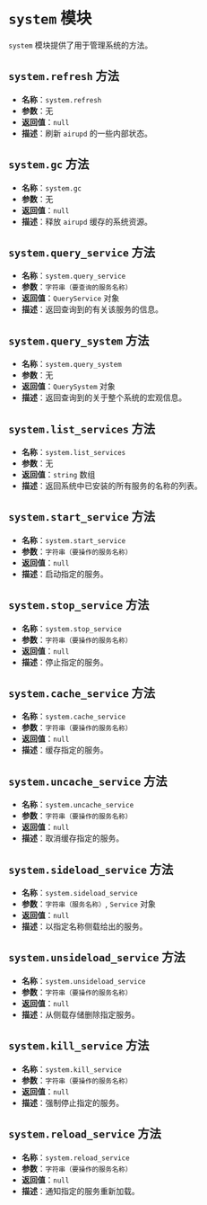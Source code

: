 # `system` 模块
`system` 模块提供了用于管理系统的方法。

## `system.refresh` 方法
- **名称**：`system.refresh`
- **参数**：无
- **返回值**：`null`
- **描述**：刷新 `airupd` 的一些内部状态。

## `system.gc` 方法
- **名称**：`system.gc`
- **参数**：无
- **返回值**：`null`
- **描述**：释放 `airupd` 缓存的系统资源。

## `system.query_service` 方法
- **名称**：`system.query_service`
- **参数**：`字符串（要查询的服务名称）`
- **返回值**：`QueryService` 对象
- **描述**：返回查询到的有关该服务的信息。

## `system.query_system` 方法
- **名称**：`system.query_system`
- **参数**：无
- **返回值**：`QuerySystem` 对象
- **描述**：返回查询到的关于整个系统的宏观信息。

## `system.list_services` 方法
- **名称**：`system.list_services`
- **参数**：无
- **返回值**：`string` 数组
- **描述**：返回系统中已安装的所有服务的名称的列表。

## `system.start_service` 方法
- **名称**：`system.start_service`
- **参数**：`字符串（要操作的服务名称）`
- **返回值**：`null`
- **描述**：启动指定的服务。

## `system.stop_service` 方法
- **名称**：`system.stop_service`
- **参数**：`字符串（要操作的服务名称）`
- **返回值**：`null`
- **描述**：停止指定的服务。

## `system.cache_service` 方法
- **名称**：`system.cache_service`
- **参数**：`字符串（要操作的服务名称）`
- **返回值**：`null`
- **描述**：缓存指定的服务。

## `system.uncache_service` 方法
- **名称**：`system.uncache_service`
- **参数**：`字符串（要操作的服务名称）`
- **返回值**：`null`
- **描述**：取消缓存指定的服务。

## `system.sideload_service` 方法
- **名称**：`system.sideload_service`
- **参数**：`字符串（服务名称）`, `Service` 对象
- **返回值**：`null`
- **描述**：以指定名称侧载给出的服务。

## `system.unsideload_service` 方法
- **名称**：`system.unsideload_service`
- **参数**：`字符串（要操作的服务名称）`
- **返回值**：`null`
- **描述**：从侧载存储删除指定服务。

## `system.kill_service` 方法
- **名称**：`system.kill_service`
- **参数**：`字符串（要操作的服务名称）`
- **返回值**：`null`
- **描述**：强制停止指定的服务。

## `system.reload_service` 方法
- **名称**：`system.reload_service`
- **参数**：`字符串（要操作的服务名称）`
- **返回值**：`null`
- **描述**：通知指定的服务重新加载。